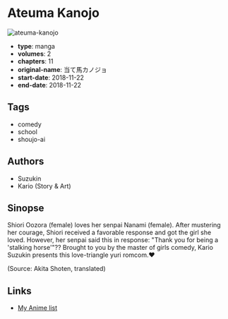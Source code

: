 # Ateuma Kanojo

![ateuma-kanojo](https://cdn.myanimelist.net/images/manga/3/247487.jpg)

-   **type**: manga
-   **volumes**: 2
-   **chapters**: 11
-   **original-name**: 当て馬カノジョ
-   **start-date**: 2018-11-22
-   **end-date**: 2018-11-22

## Tags

-   comedy
-   school
-   shoujo-ai

## Authors

-   Suzukin
-   Kario (Story & Art)

## Sinopse

Shiori Oozora (female) loves her senpai Nanami (female). After mustering her courage, Shiori received a favorable response and got the girl she loved. However, her senpai said this in response: "Thank you for being a 'stalking horse'"?? Brought to you by the master of girls comedy, Kario Suzukin presents this love-triangle yuri romcom.♥

(Source: Akita Shoten, translated)

## Links

-   [My Anime list](https://myanimelist.net/manga/138282/Ateuma_Kanojo)
